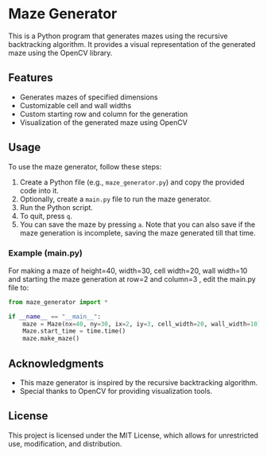 # Maze Generator

This is a Python program that generates mazes using the recursive backtracking algorithm. It provides a visual representation of the generated maze using the OpenCV library.

## Features
- Generates mazes of specified dimensions
- Customizable cell and wall widths
- Custom starting row and column for the generation
- Visualization of the generated maze using OpenCV

## Usage
To use the maze generator, follow these steps:

1. Create a Python file (e.g., `maze_generator.py`) and copy the provided code into it.
2. Optionally, create a `main.py` file to run the maze generator.
3. Run the Python script.
4. To quit, press `q`.
5. You can save the maze by pressing `a`. Note that you can also save if the maze generation is incomplete, saving the maze generated till that time.

### Example (main.py)
For making a maze of height=40, width=30, cell width=20, wall width=10 and starting the maze generation at row=2 and column=3 , edit the main.py file to:
```python
from maze_generator import *

if __name__ == "__main__":
    maze = Maze(nx=40, ny=30, ix=2, iy=3, cell_width=20, wall_width=10)
    Maze.start_time = time.time()
    maze.make_maze()
``` 
## Acknowledgments
- This maze generator is inspired by the recursive backtracking algorithm.
- Special thanks to OpenCV for providing visualization tools.

## License

This project is licensed under the MIT License, which allows for unrestricted use, modification, and distribution.
